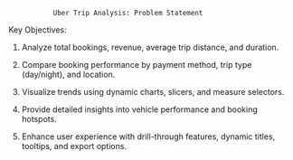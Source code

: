                Uber Trip Analysis: Problem Statement

Key Objectives:

1. Analyze total bookings, revenue, average trip distance, and duration.

2. Compare booking performance by payment method, trip type (day/night), and location. 

3. Visualize trends using dynamic charts, slicers, and measure selectors.

4. Provide detailed insights into vehicle performance and booking hotspots.

5. Enhance user experience with drill-through features, dynamic titles, tooltips, and export options.
